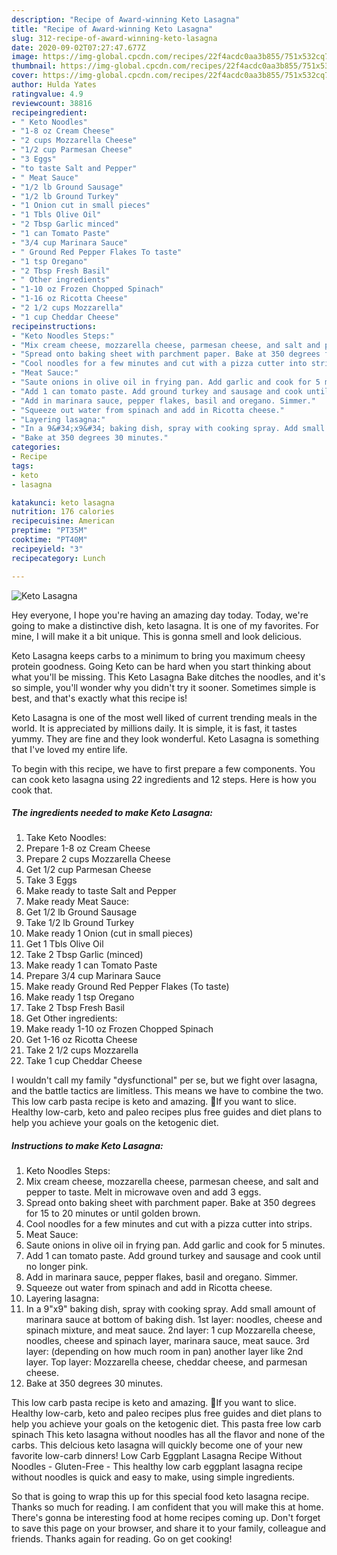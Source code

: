 ```yaml
---
description: "Recipe of Award-winning Keto Lasagna"
title: "Recipe of Award-winning Keto Lasagna"
slug: 312-recipe-of-award-winning-keto-lasagna
date: 2020-09-02T07:27:47.677Z
image: https://img-global.cpcdn.com/recipes/22f4acdc0aa3b855/751x532cq70/keto-lasagna-recipe-main-photo.jpg
thumbnail: https://img-global.cpcdn.com/recipes/22f4acdc0aa3b855/751x532cq70/keto-lasagna-recipe-main-photo.jpg
cover: https://img-global.cpcdn.com/recipes/22f4acdc0aa3b855/751x532cq70/keto-lasagna-recipe-main-photo.jpg
author: Hulda Yates
ratingvalue: 4.9
reviewcount: 38816
recipeingredient:
- " Keto Noodles"
- "1-8 oz Cream Cheese"
- "2 cups Mozzarella Cheese"
- "1/2 cup Parmesan Cheese"
- "3 Eggs"
- "to taste Salt and Pepper"
- " Meat Sauce"
- "1/2 lb Ground Sausage"
- "1/2 lb Ground Turkey"
- "1 Onion cut in small pieces"
- "1 Tbls Olive Oil"
- "2 Tbsp Garlic minced"
- "1 can Tomato Paste"
- "3/4 cup Marinara Sauce"
- " Ground Red Pepper Flakes To taste"
- "1 tsp Oregano"
- "2 Tbsp Fresh Basil"
- " Other ingredients"
- "1-10 oz Frozen Chopped Spinach"
- "1-16 oz Ricotta Cheese"
- "2 1/2 cups Mozzarella"
- "1 cup Cheddar Cheese"
recipeinstructions:
- "Keto Noodles Steps:"
- "Mix cream cheese, mozzarella cheese, parmesan cheese, and salt and pepper to taste. Melt in microwave oven and add 3 eggs."
- "Spread onto baking sheet with parchment paper. Bake at 350 degrees for 15 to 20 minutes or until golden brown."
- "Cool noodles for a few minutes and cut with a pizza cutter into strips."
- "Meat Sauce:"
- "Saute onions in olive oil in frying pan. Add garlic and cook for 5 minutes."
- "Add 1 can tomato paste. Add ground turkey and sausage and cook until no longer pink."
- "Add in marinara sauce, pepper flakes, basil and oregano. Simmer."
- "Squeeze out water from spinach and add in Ricotta cheese."
- "Layering lasagna:"
- "In a 9&#34;x9&#34; baking dish, spray with cooking spray. Add small amount of marinara sauce at bottom of baking dish. 1st layer: noodles, cheese and spinach mixture, and meat sauce. 2nd layer: 1 cup Mozzarella cheese, noodles, cheese and spinach layer, marinara sauce, meat sauce. 3rd layer: (depending on how much room in pan) another layer like 2nd layer. Top layer: Mozzarella cheese, cheddar cheese, and parmesan cheese."
- "Bake at 350 degrees 30 minutes."
categories:
- Recipe
tags:
- keto
- lasagna

katakunci: keto lasagna 
nutrition: 176 calories
recipecuisine: American
preptime: "PT35M"
cooktime: "PT40M"
recipeyield: "3"
recipecategory: Lunch

---
```



![Keto Lasagna](https://img-global.cpcdn.com/recipes/22f4acdc0aa3b855/751x532cq70/keto-lasagna-recipe-main-photo.jpg)

Hey everyone, I hope you're having an amazing day today. Today, we're going to make a distinctive dish, keto lasagna. It is one of my favorites. For mine, I will make it a bit unique. This is gonna smell and look delicious.

Keto Lasagna keeps carbs to a minimum to bring you maximum cheesy protein goodness. Going Keto can be hard when you start thinking about what you&#39;ll be missing. This Keto Lasagna Bake ditches the noodles, and it&#39;s so simple, you&#39;ll wonder why you didn&#39;t try it sooner. Sometimes simple is best, and that&#39;s exactly what this recipe is!

Keto Lasagna is one of the most well liked of current trending meals in the world. It is appreciated by millions daily. It is simple, it is fast, it tastes yummy. They are fine and they look wonderful. Keto Lasagna is something that I've loved my entire life.


To begin with this recipe, we have to first prepare a few components. You can cook keto lasagna using 22 ingredients and 12 steps. Here is how you cook that.

<!--inarticleads1-->

##### The ingredients needed to make Keto Lasagna:

1. Take  Keto Noodles:
1. Prepare 1-8 oz Cream Cheese
1. Prepare 2 cups Mozzarella Cheese
1. Get 1/2 cup Parmesan Cheese
1. Take 3 Eggs
1. Make ready to taste Salt and Pepper
1. Make ready  Meat Sauce:
1. Get 1/2 lb Ground Sausage
1. Take 1/2 lb Ground Turkey
1. Make ready 1 Onion (cut in small pieces)
1. Get 1 Tbls Olive Oil
1. Take 2 Tbsp Garlic (minced)
1. Make ready 1 can Tomato Paste
1. Prepare 3/4 cup Marinara Sauce
1. Make ready  Ground Red Pepper Flakes (To taste)
1. Make ready 1 tsp Oregano
1. Take 2 Tbsp Fresh Basil
1. Get  Other ingredients:
1. Make ready 1-10 oz Frozen Chopped Spinach
1. Get 1-16 oz Ricotta Cheese
1. Take 2 1/2 cups Mozzarella
1. Take 1 cup Cheddar Cheese


I wouldn&#39;t call my family &#34;dysfunctional&#34; per se, but we fight over lasagna, and the battle tactics are limitless. This means we have to combine the two. This low carb pasta recipe is keto and amazing. 🔪If you want to slice. Healthy low-carb, keto and paleo recipes plus free guides and diet plans to help you achieve your goals on the ketogenic diet. 

<!--inarticleads2-->

##### Instructions to make Keto Lasagna:

1. Keto Noodles Steps:
1. Mix cream cheese, mozzarella cheese, parmesan cheese, and salt and pepper to taste. Melt in microwave oven and add 3 eggs.
1. Spread onto baking sheet with parchment paper. Bake at 350 degrees for 15 to 20 minutes or until golden brown.
1. Cool noodles for a few minutes and cut with a pizza cutter into strips.
1. Meat Sauce:
1. Saute onions in olive oil in frying pan. Add garlic and cook for 5 minutes.
1. Add 1 can tomato paste. Add ground turkey and sausage and cook until no longer pink.
1. Add in marinara sauce, pepper flakes, basil and oregano. Simmer.
1. Squeeze out water from spinach and add in Ricotta cheese.
1. Layering lasagna:
1. In a 9&#34;x9&#34; baking dish, spray with cooking spray. Add small amount of marinara sauce at bottom of baking dish. 1st layer: noodles, cheese and spinach mixture, and meat sauce. 2nd layer: 1 cup Mozzarella cheese, noodles, cheese and spinach layer, marinara sauce, meat sauce. 3rd layer: (depending on how much room in pan) another layer like 2nd layer. Top layer: Mozzarella cheese, cheddar cheese, and parmesan cheese.
1. Bake at 350 degrees 30 minutes.


This low carb pasta recipe is keto and amazing. 🔪If you want to slice. Healthy low-carb, keto and paleo recipes plus free guides and diet plans to help you achieve your goals on the ketogenic diet. This pasta free low carb spinach This keto lasagna without noodles has all the flavor and none of the carbs. This delcious keto lasagna will quickly become one of your new favorite low-carb dinners! Low Carb Eggplant Lasagna Recipe Without Noodles - Gluten-Free - This healthy low carb eggplant lasagna recipe without noodles is quick and easy to make, using simple ingredients. 

So that is going to wrap this up for this special food keto lasagna recipe. Thanks so much for reading. I am confident that you will make this at home. There's gonna be interesting food at home recipes coming up. Don't forget to save this page on your browser, and share it to your family, colleague and friends. Thanks again for reading. Go on get cooking!
